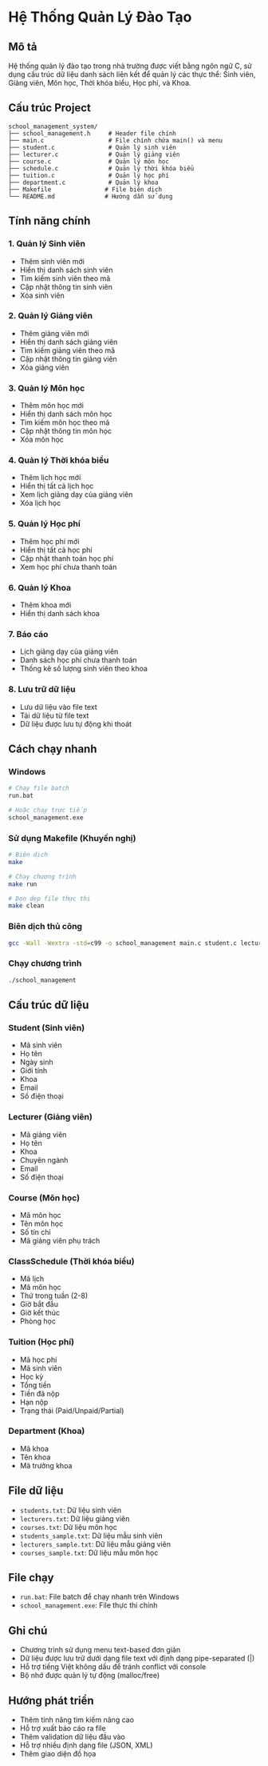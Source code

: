# Hệ Thống Quản Lý Đào Tạo

## Mô tả
Hệ thống quản lý đào tạo trong nhà trường được viết bằng ngôn ngữ C, sử dụng cấu trúc dữ liệu danh sách liên kết để quản lý các thực thể: Sinh viên, Giảng viên, Môn học, Thời khóa biểu, Học phí, và Khoa.

## Cấu trúc Project
```
school_management_system/
├── school_management.h     # Header file chính
├── main.c                  # File chính chứa main() và menu
├── student.c               # Quản lý sinh viên
├── lecturer.c              # Quản lý giảng viên
├── course.c                # Quản lý môn học
├── schedule.c              # Quản lý thời khóa biểu
├── tuition.c               # Quản lý học phí
├── department.c            # Quản lý khoa
├── Makefile               # File biên dịch
└── README.md              # Hướng dẫn sử dụng
```

## Tính năng chính

### 1. Quản lý Sinh viên
- Thêm sinh viên mới
- Hiển thị danh sách sinh viên
- Tìm kiếm sinh viên theo mã
- Cập nhật thông tin sinh viên
- Xóa sinh viên

### 2. Quản lý Giảng viên
- Thêm giảng viên mới
- Hiển thị danh sách giảng viên
- Tìm kiếm giảng viên theo mã
- Cập nhật thông tin giảng viên
- Xóa giảng viên

### 3. Quản lý Môn học
- Thêm môn học mới
- Hiển thị danh sách môn học
- Tìm kiếm môn học theo mã
- Cập nhật thông tin môn học
- Xóa môn học

### 4. Quản lý Thời khóa biểu
- Thêm lịch học mới
- Hiển thị tất cả lịch học
- Xem lịch giảng dạy của giảng viên
- Xóa lịch học

### 5. Quản lý Học phí
- Thêm học phí mới
- Hiển thị tất cả học phí
- Cập nhật thanh toán học phí
- Xem học phí chưa thanh toán

### 6. Quản lý Khoa
- Thêm khoa mới
- Hiển thị danh sách khoa

### 7. Báo cáo
- Lịch giảng dạy của giảng viên
- Danh sách học phí chưa thanh toán
- Thống kê số lượng sinh viên theo khoa

### 8. Lưu trữ dữ liệu
- Lưu dữ liệu vào file text
- Tải dữ liệu từ file text
- Dữ liệu được lưu tự động khi thoát

## Cách chạy nhanh

### Windows
```bash
# Chạy file batch
run.bat

# Hoặc chạy trực tiếp
school_management.exe
```

### Sử dụng Makefile (Khuyến nghị)
```bash
# Biên dịch
make

# Chạy chương trình
make run

# Dọn dẹp file thực thi
make clean
```

### Biên dịch thủ công
```bash
gcc -Wall -Wextra -std=c99 -o school_management main.c student.c lecturer.c course.c schedule.c tuition.c department.c
```

### Chạy chương trình
```bash
./school_management
```

## Cấu trúc dữ liệu

### Student (Sinh viên)
- Mã sinh viên
- Họ tên
- Ngày sinh
- Giới tính
- Khoa
- Email
- Số điện thoại

### Lecturer (Giảng viên)
- Mã giảng viên
- Họ tên
- Khoa
- Chuyên ngành
- Email
- Số điện thoại

### Course (Môn học)
- Mã môn học
- Tên môn học
- Số tín chỉ
- Mã giảng viên phụ trách

### ClassSchedule (Thời khóa biểu)
- Mã lịch
- Mã môn học
- Thứ trong tuần (2-8)
- Giờ bắt đầu
- Giờ kết thúc
- Phòng học

### Tuition (Học phí)
- Mã học phí
- Mã sinh viên
- Học kỳ
- Tổng tiền
- Tiền đã nộp
- Hạn nộp
- Trạng thái (Paid/Unpaid/Partial)

### Department (Khoa)
- Mã khoa
- Tên khoa
- Mã trưởng khoa

## File dữ liệu
- `students.txt`: Dữ liệu sinh viên
- `lecturers.txt`: Dữ liệu giảng viên
- `courses.txt`: Dữ liệu môn học
- `students_sample.txt`: Dữ liệu mẫu sinh viên
- `lecturers_sample.txt`: Dữ liệu mẫu giảng viên
- `courses_sample.txt`: Dữ liệu mẫu môn học

## File chạy
- `run.bat`: File batch để chạy nhanh trên Windows
- `school_management.exe`: File thực thi chính

## Ghi chú
- Chương trình sử dụng menu text-based đơn giản
- Dữ liệu được lưu trữ dưới dạng file text với định dạng pipe-separated (|)
- Hỗ trợ tiếng Việt không dấu để tránh conflict với console
- Bộ nhớ được quản lý tự động (malloc/free)

## Hướng phát triển
- Thêm tính năng tìm kiếm nâng cao
- Hỗ trợ xuất báo cáo ra file
- Thêm validation dữ liệu đầu vào
- Hỗ trợ nhiều định dạng file (JSON, XML)
- Thêm giao diện đồ họa
